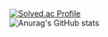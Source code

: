 [![Solved.ac Profile](http://mazassumnida.wtf/api/v2/generate_badge?boj=jiwoo5312)](https://solved.ac/jiwoo5312/)   
![Anurag's GitHub stats](https://github-readme-stats.vercel.app/api?username=wata548&show_icons=true&theme=transparent)
